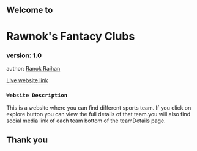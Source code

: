 ## Welcome to

# Rawnok's Fantacy Clubs

### version: 1.0

author: [Ranok Raihan](https://web.facebook.com/ranok.raihan.18/)

[Live website link](https://www.facebook.com)

### `Website Description`

This is a website where you can find different sports team. If you click on explore button you can view the full details of that team.you will also find social media link of each team bottom of the teamDetails page.

## Thank you
